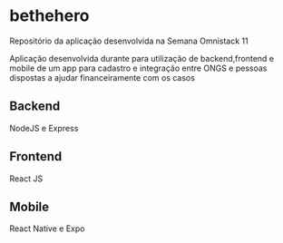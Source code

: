 # bethehero
Repositório da aplicação desenvolvida na Semana Omnistack 11

Aplicação desenvolvida durante para utilização de backend,frontend e mobile de um app para cadastro e integração entre ONGS
e pessoas dispostas a ajudar financeiramente com os casos 

## Backend
NodeJS e Express

## Frontend
React JS

## Mobile
React Native e Expo
